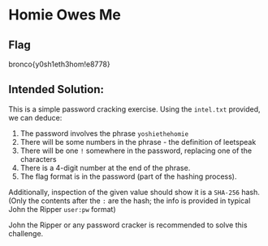 # Homie Owes Me

## Flag
bronco{y0sh1eth3hom!e8778}

## Intended Solution:
This is a simple password cracking exercise. Using the `intel.txt` provided, we can deduce:

1. The password involves the phrase `yoshiethehomie`
2. There will be some numbers in the phrase - the definition of leetspeak
3. There will be one `!` somewhere in the password, replacing one of the characters
4. There is a 4-digit number at the end of the phrase.
5. The flag format is in the password (part of the hashing process).

Additionally, inspection of the given value should show it is a `SHA-256` hash. (Only the contents after the `:` are the hash; the info is provided in typical John the Ripper `user:pw` format)

John the Ripper or any password cracker is recommended to solve this challenge.
